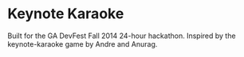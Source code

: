 # Keynote Karaoke

Built for the GA DevFest Fall 2014 24-hour hackathon. Inspired by the keynote-karaoke game by Andre and Anurag.
